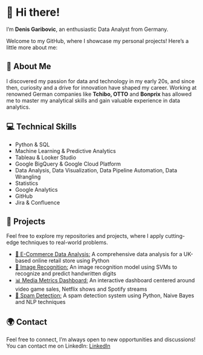 # 👋 Hi there!

I’m **Denis Garibovic**, an enthusiastic Data Analyst from Germany. 

Welcome to my GitHub, where I showcase my personal projects! Here’s a little more about me:

## 🌟 About Me  
I discovered my passion for data and technology in my early 20s, and since then, curiosity and a drive for innovation have shaped my career. Working at renowned German companies like **Tchibo, OTTO** and **Bonprix** has allowed me to master my analytical skills and gain valuable experience in data analytics.

## 💻 Technical Skills  
- Python & SQL
- Machine Learning & Predictive Analytics
- Tableau & Looker Studio
- Google BigQuery & Google Cloud Platform
- Data Analysis, Data Visualization, Data Pipeline Automation, Data Wrangling
- Statistics
- Google Analytics
- GitHub
- Jira & Confluence

## 🚀 Projects 

Feel free to explore my repositories and projects, where I apply cutting-edge techniques to real-world problems.

- [🔎 E-Commerce Data Analysis:](https://github.com/denisgaribovic/e-commerce-data-analysis) A comprehensive data analysis for a UK-based online retail store using Python 
- [🤖 Image Recognition:](https://github.com/denisgaribovic/image-recognition) An image recognition model using SVMs to recognize and predict handwritten digits
- [📊 Media Metrics Dashboard:](https://github.com/denisgaribovic/media-metrics-dashboard) An interactive dashboard centered around video game sales, Netflix shows and Spotify streams
- [🚫 Spam Detection:](https://github.com/denisgaribovic/spam-detection) A spam detection system using Python, Naive Bayes and NLP techniques

## 🌍 Contact 
Feel free to connect, I’m always open to new opportunities and discussions! You can contact me on LinkedIn: [LinkedIn](https://www.linkedin.com/in/denis-garibovic/)
